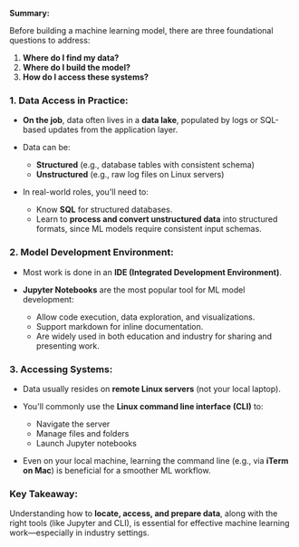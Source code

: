 **Summary:**

Before building a machine learning model, there are three foundational questions to address:

1. **Where do I find my data?**
2. **Where do I build the model?**
3. **How do I access these systems?**

### **1. Data Access in Practice:**

* **On the job**, data often lives in a **data lake**, populated by logs or SQL-based updates from the application layer.
* Data can be:

  * **Structured** (e.g., database tables with consistent schema)
  * **Unstructured** (e.g., raw log files on Linux servers)
* In real-world roles, you'll need to:

  * Know **SQL** for structured databases.
  * Learn to **process and convert unstructured data** into structured formats, since ML models require consistent input schemas.

### **2. Model Development Environment:**

* Most work is done in an **IDE (Integrated Development Environment)**.
* **Jupyter Notebooks** are the most popular tool for ML model development:

  * Allow code execution, data exploration, and visualizations.
  * Support markdown for inline documentation.
  * Are widely used in both education and industry for sharing and presenting work.

### **3. Accessing Systems:**

* Data usually resides on **remote Linux servers** (not your local laptop).
* You'll commonly use the **Linux command line interface (CLI)** to:

  * Navigate the server
  * Manage files and folders
  * Launch Jupyter notebooks
* Even on your local machine, learning the command line (e.g., via **iTerm on Mac**) is beneficial for a smoother ML workflow.

### **Key Takeaway:**

Understanding how to **locate, access, and prepare data**, along with the right tools (like Jupyter and CLI), is essential for effective machine learning work—especially in industry settings.
